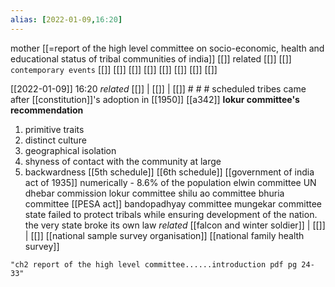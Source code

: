 ```yaml
---
alias: [2022-01-09,16:20]
---
```

 mother [[=report of the high level committee on socio-economic, health and educational status of tribal communities of india]] [[]]
 related [[]] [[]]
 `contemporary events` [[]] [[]] [[]] [[]] [[]] [[]] [[]] [[]]

[[2022-01-09]] 16:20 _related_ [[]] | [[]] | [[]] # # #
scheduled tribes came after [[constitution]]'s adoption in [[1950]]
[[a342]]
**lokur committee's recommendation**
1. primitive traits
2. distinct culture
3. geographical isolation
4. shyness of contact with the community at large
5. backwardness
[[5th schedule]]
[[6th schedule]]
[[government of india act of 1935]]
numerically - 8.6% of the population
elwin committee
UN dhebar commission
lokur committee
shilu ao committee
bhuria committee
[[PESA act]]
bandopadhyay committee
mungekar committee
state failed to protect tribals while ensuring development of the nation. the very state broke its own law _related_ [[falcon and winter soldier]] | [[]] | [[]] 
[[national sample survey organisation]] [[national family health survey]]

```query
"ch2 report of the high level committee......introduction pdf pg 24-33"
```